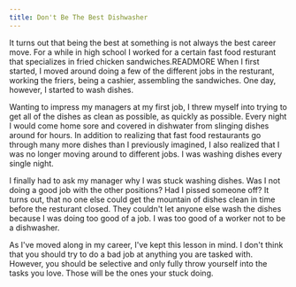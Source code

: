 ```yaml
---
title: Don't Be The Best Dishwasher
---
```


It turns out that being the best at something is not always the best career move. For a while in high school I worked for a certain fast food resturant that specializes in fried chicken sandwiches.READMORE When I first started, I moved around doing a few of the different jobs in the resturant, working the friers, being a cashier, assembling the sandwiches. One day, however, I started to wash dishes.

Wanting to impress my managers at my first job, I threw myself into trying to get all of the dishes as clean as possible, as quickly as possible. Every night I would come home sore and covered in dishwater from slinging dishes around for hours. In addition to realizing that fast food restaurants go through many more dishes than I previously imagined, I also realized that I was no longer moving around to different jobs. I was washing dishes every single night. 

I finally had to ask my manager why I was stuck washing dishes. Was I not doing a good job with the other positions? Had I pissed someone off? It turns out, that no one else could get the mountain of dishes clean in time before the resturant closed. They couldn't let anyone else wash the dishes because I was doing too good of a job. I was too good of a worker not to be a dishwasher.

As I've moved along in my career, I've kept this lesson in mind. I don't think that you should try to do a bad job at anything you are tasked with. However, you should be selective and only fully throw yourself into the tasks you love. Those will be the ones your stuck doing.

